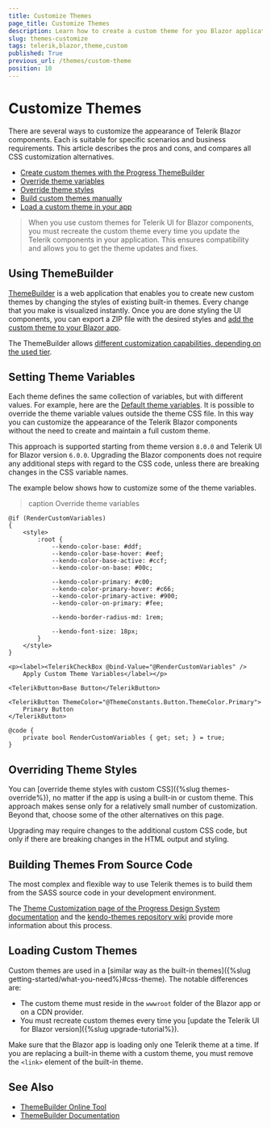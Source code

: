 ```yaml
---
title: Customize Themes
page_title: Customize Themes
description: Learn how to create a custom theme for you Blazor application and alter the default appearance of the UI for Blazor components.
slug: themes-customize
tags: telerik,blazor,theme,custom
published: True
previous_url: /themes/custom-theme
position: 10
---
```


# Customize Themes

There are several ways to customize the appearance of Telerik Blazor components. Each is suitable for specific scenarios and business requirements. This article describes the pros and cons, and compares all CSS customization alternatives.

* [Create custom themes with the Progress ThemeBuilder](#using-themebuilder)
* [Override theme variables](#setting-theme-variables)
* [Override theme styles](#overriding-theme-styles)
* [Build custom themes manually](#building-themes-from-source-code)
* [Load a custom theme in your app](#loading-custom-themes)

> When you use custom themes for Telerik UI for Blazor components, you must recreate the custom theme every time you update the Telerik components in your application. This ensures compatibility and allows you to get the theme updates and fixes.


## Using ThemeBuilder

[ThemeBuilder](https://docs.telerik.com/themebuilder) is a web application that enables you to create new custom themes by changing the styles of existing built-in themes. Every change that you make is visualized instantly. Once you are done styling the UI components, you can export a ZIP file with the desired styles and [add the custom theme to your Blazor app](#loading-custom-themes).

The ThemeBuilder allows [different customization capabilities, depending on the used tier](https://docs.telerik.com/themebuilder/introduction#themebuilder-tiers).


## Setting Theme Variables

Each theme defines the same collection of variables, but with different values. For example, here are the <a href="https://www.telerik.com/design-system/docs/themes/kendo-themes/default/theme-variables/" target="_blank">Default theme variables</a>. It is possible to override the theme variable values outside the theme CSS file. In this way you can customize the appearance of the Telerik Blazor components without the need to create and maintain a full custom theme.

This approach is supported starting from theme version `8.0.0` and Telerik UI for Blazor version `6.0.0`. Upgrading the Blazor components does not require any additional steps with regard to the CSS code, unless there are breaking changes in the CSS variable names.

The example below shows how to customize some of the theme variables.

>caption Override theme variables

````CSHTML
@if (RenderCustomVariables)
{
    <style>
        :root {
            --kendo-color-base: #ddf;
            --kendo-color-base-hover: #eef;
            --kendo-color-base-active: #ccf;
            --kendo-color-on-base: #00c;

            --kendo-color-primary: #c00;
            --kendo-color-primary-hover: #c66;
            --kendo-color-primary-active: #900;
            --kendo-color-on-primary: #fee;

            --kendo-border-radius-md: 1rem;

            --kendo-font-size: 18px;
        }
    </style>
}

<p><label><TelerikCheckBox @bind-Value="@RenderCustomVariables" />
    Apply Custom Theme Variables</label></p>

<TelerikButton>Base Button</TelerikButton>

<TelerikButton ThemeColor="@ThemeConstants.Button.ThemeColor.Primary">
    Primary Button
</TelerikButton>

@code {
    private bool RenderCustomVariables { get; set; } = true;
}
````

## Overriding Theme Styles

You can [override theme styles with custom CSS]({%slug themes-override%}), no matter if the app is using a built-in or custom theme. This approach makes sense only for a relatively small number of customization. Beyond that, choose some of the other alternatives on this page.

Upgrading may require changes to the additional custom CSS code, but only if there are breaking changes in the HTML output and styling.


## Building Themes From Source Code

The most complex and flexible way to use Telerik themes is to build them from the SASS source code in your development environment.

The <a href="https://www.telerik.com/design-system/docs/themes/customization/" target="_blank">Theme Customization page of the Progress Design System documentation</a> and the [kendo-themes repository wiki](https://github.com/telerik/kendo-themes/wiki/Compiling-themes) provide more information about this process.


## Loading Custom Themes

Custom themes are used in a [similar way as the built-in themes]({%slug getting-started/what-you-need%}#css-theme). The notable differences are:

* The custom theme must reside in the `wwwroot` folder of the Blazor app or on a CDN provider.
* You must recreate custom themes every time you [update the Telerik UI for Blazor version]({%slug upgrade-tutorial%}).

Make sure that the Blazor app is loading only one Telerik theme at a time. If you are replacing a built-in theme with a custom theme, you must remove the `<link>` element of the built-in theme.


## See Also

* [ThemeBuilder Online Tool](https://themebuilderapp.telerik.com)
* [ThemeBuilder Documentation](https://docs.telerik.com/themebuilder)
